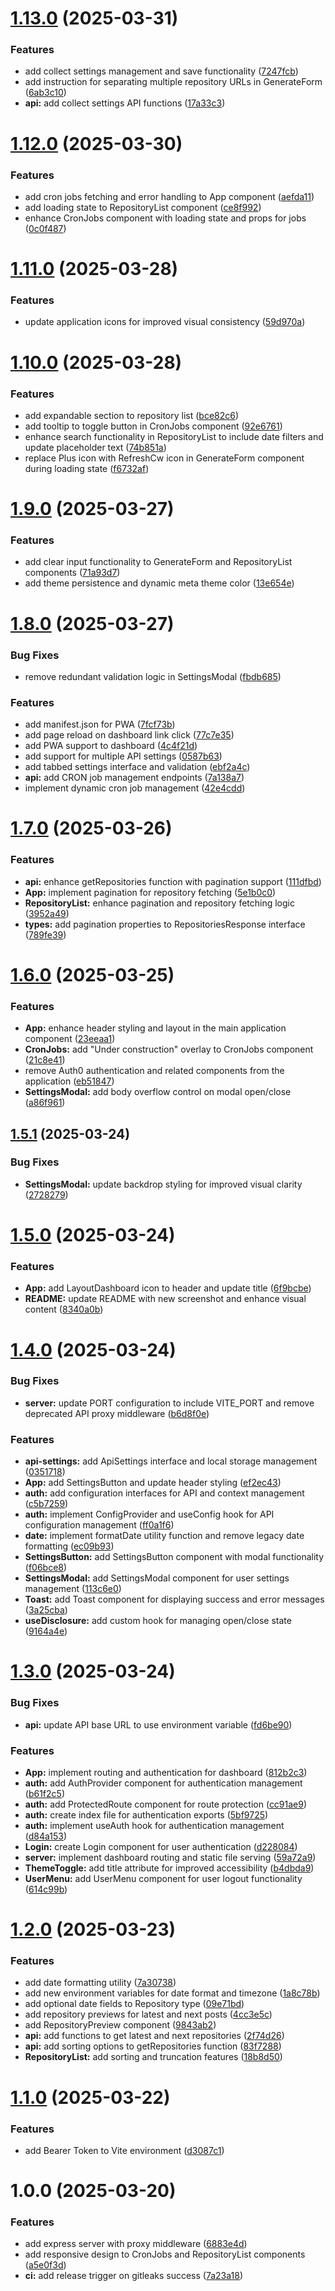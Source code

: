 # [1.13.0](https://github.com/think-root/content-sentinel/compare/v1.12.0...v1.13.0) (2025-03-31)


### Features

* add collect settings management and save functionality ([7247fcb](https://github.com/think-root/content-sentinel/commit/7247fcb81fe15fc3cb43384bf4d4e599e68eaaa4))
* add instruction for separating multiple repository URLs in GenerateForm ([6ab3c10](https://github.com/think-root/content-sentinel/commit/6ab3c10e92c6cceb85f112098aae46ee96ec7fad))
* **api:** add collect settings API functions ([17a33c3](https://github.com/think-root/content-sentinel/commit/17a33c3d46a8b6c5033eaceccacca2e4fc63961c))

# [1.12.0](https://github.com/think-root/content-sentinel/compare/v1.11.0...v1.12.0) (2025-03-30)


### Features

* add cron jobs fetching and error handling to App component ([aefda11](https://github.com/think-root/content-sentinel/commit/aefda11546bb63f5d35d4069e2edaee6c86c7c0f))
* add loading state to RepositoryList component ([ce8f992](https://github.com/think-root/content-sentinel/commit/ce8f9925f1252508a75a9318c4295b302bd97269))
* enhance CronJobs component with loading state and props for jobs ([0c0f487](https://github.com/think-root/content-sentinel/commit/0c0f4874ebe8b578d9a9b96c58b11ef94ba5fe07))

# [1.11.0](https://github.com/think-root/content-sentinel/compare/v1.10.0...v1.11.0) (2025-03-28)


### Features

* update application icons for improved visual consistency ([59d970a](https://github.com/think-root/content-sentinel/commit/59d970aea9371dc2125483f2aa60b6fe943c580c))

# [1.10.0](https://github.com/think-root/content-sentinel/compare/v1.9.0...v1.10.0) (2025-03-28)


### Features

* add expandable section to repository list ([bce82c6](https://github.com/think-root/content-sentinel/commit/bce82c66ebafdba48e5bbf0d39c5a62b70cfdefc))
* add tooltip to toggle button in CronJobs component ([92e6761](https://github.com/think-root/content-sentinel/commit/92e6761d2ea1f37be33a096c670fab41ab8ff100))
* enhance search functionality in RepositoryList to include date filters and update placeholder text ([74b851a](https://github.com/think-root/content-sentinel/commit/74b851a41cf87b623835e58666d7b2798fa5fbb1))
* replace Plus icon with RefreshCw icon in GenerateForm component during loading state ([f6732af](https://github.com/think-root/content-sentinel/commit/f6732afd067f7313f1c41cb2cd3effdccfcda26b))

# [1.9.0](https://github.com/think-root/content-sentinel/compare/v1.8.0...v1.9.0) (2025-03-27)


### Features

* add clear input functionality to GenerateForm and RepositoryList components ([71a93d7](https://github.com/think-root/content-sentinel/commit/71a93d7452bbf44115ed592942b86443792506a1))
* add theme persistence and dynamic meta theme color ([13e654e](https://github.com/think-root/content-sentinel/commit/13e654e4d9ebb9536f938a19a7cb074dc02c30c1))

# [1.8.0](https://github.com/think-root/content-sentinel/compare/v1.7.0...v1.8.0) (2025-03-27)


### Bug Fixes

* remove redundant validation logic in SettingsModal ([fbdb685](https://github.com/think-root/content-sentinel/commit/fbdb685b2593bcef4106acc2790ec4382cbeff0f))


### Features

* add manifest.json for PWA ([7fcf73b](https://github.com/think-root/content-sentinel/commit/7fcf73b41499dec334be04b48605bacea7a56ebf))
* add page reload on dashboard link click ([77c7e35](https://github.com/think-root/content-sentinel/commit/77c7e35f7afd05dd08e819c6a220b203f805f6b5))
* add PWA support to dashboard ([4c4f21d](https://github.com/think-root/content-sentinel/commit/4c4f21db507931b56d62292c8b059e258588cc35))
* add support for multiple API settings ([0587b63](https://github.com/think-root/content-sentinel/commit/0587b631f0733521370d9710cd4325da4ddc434f))
* add tabbed settings interface and validation ([ebf2a4c](https://github.com/think-root/content-sentinel/commit/ebf2a4cf19bf51b7a3b505a7efa431fb1a929e2b))
* **api:** add CRON job management endpoints ([7a138a7](https://github.com/think-root/content-sentinel/commit/7a138a7e2594ed23e418564145461844d15e1671))
* implement dynamic cron job management ([42e4cdd](https://github.com/think-root/content-sentinel/commit/42e4cdd78ac0961adafc5d862c7e25e611dd1c9e))

# [1.7.0](https://github.com/think-root/content-sentinel/compare/v1.6.0...v1.7.0) (2025-03-26)


### Features

* **api:** enhance getRepositories function with pagination support ([111dfbd](https://github.com/think-root/content-sentinel/commit/111dfbddf2b32e3564ceb2bf6d75a809c46053e9))
* **App:** implement pagination for repository fetching ([5e1b0c0](https://github.com/think-root/content-sentinel/commit/5e1b0c0df29303ddedb9ecc6135206840028c4ed))
* **RepositoryList:** enhance pagination and repository fetching logic ([3952a49](https://github.com/think-root/content-sentinel/commit/3952a4908397f8486499e809763d261b94a55b17))
* **types:** add pagination properties to RepositoriesResponse interface ([789fe39](https://github.com/think-root/content-sentinel/commit/789fe39724f686dea4bb72df2438102017606549))

# [1.6.0](https://github.com/think-root/content-sentinel/compare/v1.5.1...v1.6.0) (2025-03-25)


### Features

* **App:** enhance header styling and layout in the main application component ([23eeaa1](https://github.com/think-root/content-sentinel/commit/23eeaa110c288edaf6a6ec5bc87617ef7f7c1472))
* **CronJobs:** add "Under construction" overlay to CronJobs component ([21c8e41](https://github.com/think-root/content-sentinel/commit/21c8e413f329f57a75de4389a28fd55ef9cdabc4))
* remove Auth0 authentication and related components from the application ([eb51847](https://github.com/think-root/content-sentinel/commit/eb518470b944035c6e3fa1f362328fd77b35d147))
* **SettingsModal:** add body overflow control on modal open/close ([a86f961](https://github.com/think-root/content-sentinel/commit/a86f96167491d03f27d60ce8871caa0176ac9b24))

## [1.5.1](https://github.com/think-root/content-sentinel/compare/v1.5.0...v1.5.1) (2025-03-24)


### Bug Fixes

* **SettingsModal:** update backdrop styling for improved visual clarity ([2728279](https://github.com/think-root/content-sentinel/commit/2728279a1686127a00aedc5dea71432a37a2f179))

# [1.5.0](https://github.com/think-root/content-sentinel/compare/v1.4.0...v1.5.0) (2025-03-24)


### Features

* **App:** add LayoutDashboard icon to header and update title ([6f9bcbe](https://github.com/think-root/content-sentinel/commit/6f9bcbe69f1bd1f62c44c1390aba91fcef3622cb))
* **README:** update README with new screenshot and enhance visual content ([8340a0b](https://github.com/think-root/content-sentinel/commit/8340a0bdf8933827179b0091957683b335246195))

# [1.4.0](https://github.com/think-root/content-sentinel/compare/v1.3.0...v1.4.0) (2025-03-24)


### Bug Fixes

* **server:** update PORT configuration to include VITE_PORT and remove deprecated API proxy middleware ([b6d8f0e](https://github.com/think-root/content-sentinel/commit/b6d8f0e7a019d0e4c920ad40a7290673e9ddbc27))


### Features

* **api-settings:** add ApiSettings interface and local storage management ([0351718](https://github.com/think-root/content-sentinel/commit/0351718674150dd2407f7e287d076cf8771d4055))
* **App:** add SettingsButton and update header styling ([ef2ec43](https://github.com/think-root/content-sentinel/commit/ef2ec43324252299e4581a423d4b85ea07cf15b6))
* **auth:** add configuration interfaces for API and context management ([c5b7259](https://github.com/think-root/content-sentinel/commit/c5b725975536d38439b33664d36d1f1b08d44526))
* **auth:** implement ConfigProvider and useConfig hook for API configuration management ([ff0a1f6](https://github.com/think-root/content-sentinel/commit/ff0a1f6aa0ac282cfd5b8034497f47c40f68cdb5))
* **date:** implement formatDate utility function and remove legacy date formatting ([ec09b93](https://github.com/think-root/content-sentinel/commit/ec09b93cf0476fc141bbe904a32fe44eaddca11b))
* **SettingsButton:** add SettingsButton component with modal functionality ([f06bce8](https://github.com/think-root/content-sentinel/commit/f06bce822509442584d92f2197ad127e779f74b0))
* **SettingsModal:** add SettingsModal component for user settings management ([113c6e0](https://github.com/think-root/content-sentinel/commit/113c6e033b766619e10ae95ab377e765f051f960))
* **Toast:** add Toast component for displaying success and error messages ([3a25cba](https://github.com/think-root/content-sentinel/commit/3a25cba557e26d97a53fbfa8f51a80bf458e68c2))
* **useDisclosure:** add custom hook for managing open/close state ([9164a4e](https://github.com/think-root/content-sentinel/commit/9164a4e62ddd307d7c562ed8336508356dcfa026))

# [1.3.0](https://github.com/think-root/content-sentinel/compare/v1.2.0...v1.3.0) (2025-03-24)


### Bug Fixes

* **api:** update API base URL to use environment variable ([fd6be90](https://github.com/think-root/content-sentinel/commit/fd6be9019c53138f746adbaf4c8837a311cb6721))


### Features

* **App:** implement routing and authentication for dashboard ([812b2c3](https://github.com/think-root/content-sentinel/commit/812b2c3bcd470071d463c68de259dbc6dc476160))
* **auth:** add AuthProvider component for authentication management ([b61f2c5](https://github.com/think-root/content-sentinel/commit/b61f2c538fd55aa0b4d5b15d12ee94a6b708ca45))
* **auth:** add ProtectedRoute component for route protection ([cc91ae9](https://github.com/think-root/content-sentinel/commit/cc91ae9ad223b3f1a89869f1c6bed3b614fd6b94))
* **auth:** create index file for authentication exports ([5bf9725](https://github.com/think-root/content-sentinel/commit/5bf972579528ea4d90c2eee1032f57f698780520))
* **auth:** implement useAuth hook for authentication management ([d84a153](https://github.com/think-root/content-sentinel/commit/d84a153e6c2b37e48f87cb5531df255a6c58c6d6))
* **Login:** create Login component for user authentication ([d228084](https://github.com/think-root/content-sentinel/commit/d228084bd59dabd2fa0e12f92d74e8538f5efd89))
* **server:** implement dashboard routing and static file serving ([59a72a9](https://github.com/think-root/content-sentinel/commit/59a72a9722685aa1b3446f4b7ab091b771a2a9eb))
* **ThemeToggle:** add title attribute for improved accessibility ([b4dbda9](https://github.com/think-root/content-sentinel/commit/b4dbda98bee24ec5fae4468fd862b466beb0503e))
* **UserMenu:** add UserMenu component for user logout functionality ([614c99b](https://github.com/think-root/content-sentinel/commit/614c99b76c6792aecb80c9269f8f201131ef9210))

# [1.2.0](https://github.com/think-root/content-sentinel/compare/v1.1.0...v1.2.0) (2025-03-23)


### Features

* add date formatting utility ([7a30738](https://github.com/think-root/content-sentinel/commit/7a30738ee56c7148cfe1a2bc8488d46238f980bf))
* add new environment variables for date format and timezone ([1a8c78b](https://github.com/think-root/content-sentinel/commit/1a8c78bf20483b8ad6d88b8c07a4893333c959f6))
* add optional date fields to Repository type ([09e71bd](https://github.com/think-root/content-sentinel/commit/09e71bd8859afefdd66f0a0d41930704f3082cd8))
* add repository previews for latest and next posts ([4cc3e5c](https://github.com/think-root/content-sentinel/commit/4cc3e5c157e126b4ee907215561fe90195d21ffa))
* add RepositoryPreview component ([9843ab2](https://github.com/think-root/content-sentinel/commit/9843ab2b55252f92db21d883e5e3cc0158043b1a))
* **api:** add functions to get latest and next repositories ([2f74d26](https://github.com/think-root/content-sentinel/commit/2f74d26c89dc7514a541638eb9b8b655b3a542c2))
* **api:** add sorting options to getRepositories function ([83f7288](https://github.com/think-root/content-sentinel/commit/83f72887493c7763d7a8791d1cbd9933d2f49fbd))
* **RepositoryList:** add sorting and truncation features ([18b8d50](https://github.com/think-root/content-sentinel/commit/18b8d503df44265b1911da8aeb28f2e6c5d85b79))

# [1.1.0](https://github.com/think-root/content-sentinel/compare/v1.0.0...v1.1.0) (2025-03-22)


### Features

* add Bearer Token to Vite environment ([d3087c1](https://github.com/think-root/content-sentinel/commit/d3087c1f95f6e7dc3ee15591878a1674cb441616))

# 1.0.0 (2025-03-20)


### Features

* add express server with proxy middleware ([6883e4d](https://github.com/think-root/content-sentinel/commit/6883e4da31261f599581b7d90b98b34417386029))
* add responsive design to CronJobs and RepositoryList components ([a5e0f3d](https://github.com/think-root/content-sentinel/commit/a5e0f3d48e0498fc421aa7bcffb274658e96c656))
* **ci:** add release trigger on gitleaks success ([7a23a18](https://github.com/think-root/content-sentinel/commit/7a23a18ded025e59b03ac10f214e19b023707eef))
